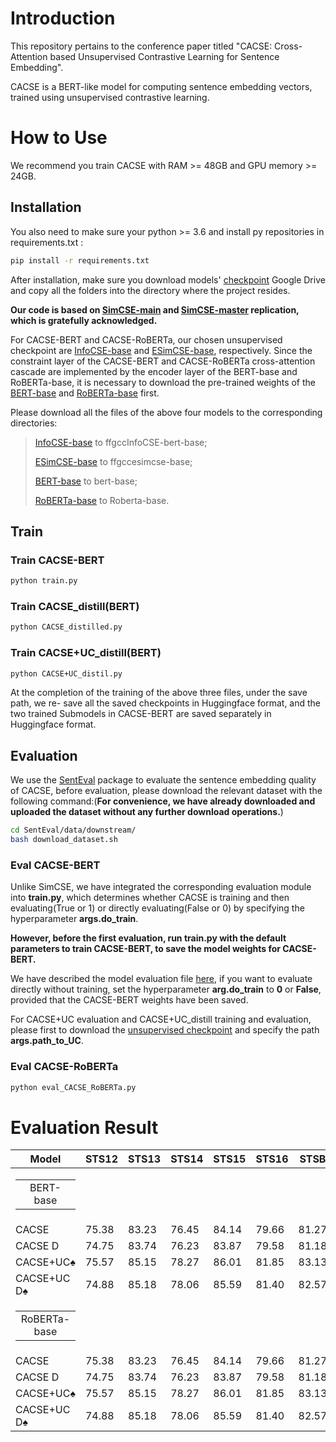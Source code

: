# Introduction

This repository pertains to the conference paper titled "CACSE: Cross-Attention based Unsupervised Contrastive Learning for Sentence Embedding".

CACSE is a BERT-like model for computing sentence embedding vectors, trained using unsupervised contrastive learning.

# How to Use

We recommend you train CACSE with RAM >= 48GB and GPU memory >= 24GB.

## Installation
You also need to make sure your python >= 3.6 and install py repositories in requirements.txt :
```bash
pip install -r requirements.txt
```

After installation, make sure you download models' [checkpoint](https://drive.google.com/file/d/1aBbigGlMYq7ipy-rdSPFM9kmN4SWmdWt/view?usp=drive_link) Google Drive and copy all the folders into the directory where the project resides.

**Our code is based on [SimCSE-main](https://github.com/princeton-nlp/SimCSE) and [SimCSE-master](https://github.com/yangjianxin1/SimCSE) replication, which is gratefully acknowledged.**

For CACSE-BERT and CACSE-RoBERTa, our chosen unsupervised checkpoint are [InfoCSE-base](https://huggingface.co/ffgcc/InfoCSE-bert-base) and [ESimCSE-base](https://huggingface.co/ffgcc/esimcse-bert-base-uncased), respectively. Since the constraint layer of the CACSE-BERT and CACSE-RoBERTa cross-attention cascade are implemented by the encoder layer of the BERT-base and RoBERTa-base, it is necessary to download the pre-trained weights of the [BERT-base](https://huggingface.co/google-bert/bert-base-uncased) and [RoBERTa-base](https://huggingface.co/FacebookAI/roberta-base) first.

Please download all the files of the above four models to the corresponding directories:

> [InfoCSE-base](https://huggingface.co/ffgcc/InfoCSE-bert-base) to ffgccInfoCSE-bert-base;
> 
> [ESimCSE-base](https://huggingface.co/ffgcc/esimcse-bert-base-uncased) to ffgccesimcse-base;
> 
> [BERT-base](https://huggingface.co/google-bert/bert-base-uncased) to bert-base;
> 
> [RoBERTa-base](https://huggingface.co/FacebookAI/roberta-base) to Roberta-base.

## Train
### Train CACSE-BERT
```bash
python train.py
```

### Train CACSE_distill(BERT)
```bash
python CACSE_distilled.py
```

### Train CACSE+UC_distill(BERT)
```bash
python CACSE+UC_distil.py
```

At the completion of the training of the above three files, under the save path, we re- save all the saved checkpoints in Huggingface format, and the two trained Submodels in CACSE-BERT are saved separately in Huggingface format.

## Evaluation
We use the [SentEval](https://github.com/facebookresearch/SentEval) package to evaluate the sentence embedding quality of CACSE, before evaluation, please download the relevant dataset with the following command:(**For convenience, we have already downloaded and uploaded the dataset without any further download operations.**)

```bash
cd SentEval/data/downstream/
bash download_dataset.sh
```

### Eval CACSE-BERT

Unlike SimCSE, we have integrated the corresponding evaluation module into **train&#46;py**, which determines whether CACSE is training and then evaluating(True or 1) or directly evaluating(False or 0) by specifying the hyperparameter **args.do_train**.

**However, before the first evaluation, run train&#46;py with the default parameters to train CACSE-BERT, to save the model weights for CACSE-BERT.**

We have described the model evaluation file <a href="#test1">here</a>, if you want to evaluate directly without training, set the hyperparameter **arg.do_train** to **0** or **False**, provided that the CACSE-BERT weights have been saved.

For CACSE+UC evaluation and CACSE+UC_distill training and evaluation, please first to download the [unsupervised checkpoint](https://huggingface.co/ffgcc/InfoCSE-bert-base) and specify the path **args.path_to_UC**.

### Eval CACSE-RoBERTa
```bash
python eval_CACSE_RoBERTa.py
```

# Evaluation Result

| Model | STS12 | STS13 | STS14 | STS15 | STS16 | STSB | SICKR | Avg. |
| ----- | ----- | ----- | ----- | ----- | ----- | ----- | ----- | ----- |
| <table><tr><td colspan="2" align="center">BERT-base</td></tr></table> |
| CACSE | 75.38 | 83.23 | 76.45 | 84.14 | 79.66 | 81.27 | 72.98 | 79.02 |
| CACSE D | 74.75 | 83.74 | 76.23 | 83.87 | 79.58 | 81.18 | 73.58 | 78.99 |
| CACSE+UC♠  | 75.57 | 85.15 | 78.27 | 86.01 | 81.85 | 83.13 | 73.32 | 80.47 |
| CACSE+UC D♠ | 74.88 | 85.18 | 78.06 | 85.59 | 81.40 | 82.57 | 73.41 | 80.16 |
| <table><tr><td colspan="2" align="center">RoBERTa-base</td></tr></table> |
| CACSE | 75.38 | 83.23 | 76.45 | 84.14 | 79.66 | 81.27 | 72.98 | 79.02 |
| CACSE D | 74.75 | 83.74 | 76.23 | 83.87 | 79.58 | 81.18 | 73.58 | 78.99 |
| CACSE+UC♠  | 75.57 | 85.15 | 78.27 | 86.01 | 81.85 | 83.13 | 73.32 | 80.47 |
| CACSE+UC D♠ | 74.88 | 85.18 | 78.06 | 85.59 | 81.40 | 82.57 | 73.41 | 80.16 |

